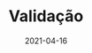 ---
title: Validação
excerpt: Validação das atividades já desenvolvidas de acordo com os seus requisitos.
date: 2021-04-16
icon:
  type: fa
  name: fa-cog fa-spin fa-fw
color: red
sections:
    - /validacao/introducao
    - /validacao/informal
    - /validacao/prototipo
    - /validacao/versionamento
---